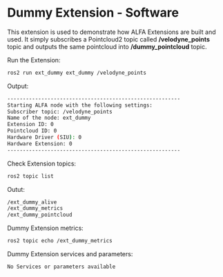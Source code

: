 # **Dummy Extension - Software**

This extension is used to demonstrate how ALFA Extensions are built and used. It simply subscribes a Pointcloud2 topic called <b>/velodyne_points</b>  topic and outputs the same pointcloud into <b>/dummy_pointcloud</b> topic.

Run the Extension:
```sh
ros2 run ext_dummy ext_dummy /velodyne_points
```
Output:
```sh
--------------------------------------------------------
Starting ALFA node with the following settings:
Subscriber topic: /velodyne_points
Name of the node: ext_dummy
Extension ID: 0
Pointcloud ID: 0
Hardware Driver (SIU): 0
Hardware Extension: 0
--------------------------------------------------------
```

Check Extension topics:

```sh
ros2 topic list
```

Outut:
```sh
/ext_dummy_alive
/ext_dummy_metrics
/ext_dummy_pointcloud
```

Dummy Extension metrics:
```sh
ros2 topic echo /ext_dummy_metrics 
```

Dummy Extension services and parameters:
```sh
No Services or parameters available
```